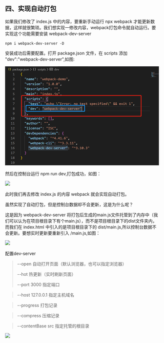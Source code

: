 ## 四、实现自动打包

如果我们修改了 index.js 中的内容，要重新手动运行 npx webpack 才能更新数据，这样就很繁琐。我们想实现一修改内容，webpack打包命令就自动运行。要实现这个功能需要安装 webpack-dev-server

	npm i webpack-dev-server -D

安装成功后需要配置。打开 package.json 文件，在 scripts 添加 "dev":"webpack-dev-server",如图:

![](https://raw.githubusercontent.com/limchen233/images/master/img/HkY0sPq.png)

然后在控制台运行 npm run dev,打包成功，如图：

![](https://i.imgur.com/I9SY0NN.png)

此时我们再去修改 index.js 的内容 webpack 就会实现自动打包。

虽然实现了自动打包，但是控制台数据却不会更新，这是为什么呢？

这是因为 webpack-dev-server 将打包后生成的main.js文件托管到了内存中（我们可以认为在项目根目录下有个main.js），而不是项目根目录下的dist文件夹内，而我们在 index.html 中引入的是项目根目录下的 dist/main.js,所以控制台数据不会更新。要想实时更新要重新引入 /main.js,如图：

![](https://i.imgur.com/C2KMqpK.png)

配置dev-server

> --open 自动打开页面（默认浏览器，也可以指定浏览器）
> 
> --hot 热更新（实时刷新页面）
> 
> --port 3000 指定端口

> --host 127.0.0.1 指定主机域名

> --progress 打包记录

> --compress 压缩记录

> --contentBase src 指定托管的根目录

![](https://i.imgur.com/0fBiiWN.png)
